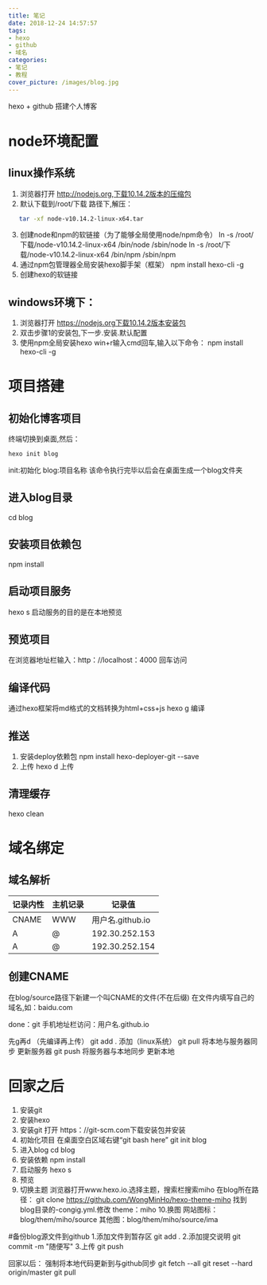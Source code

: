 ```yaml
---
title: 笔记
date: 2018-12-24 14:57:57
tags:
- hexo
- github
- 域名
categories:
- 笔记
- 教程
cover_picture: /images/blog.jpg
---
```

hexo + github 搭建个人博客
# node环境配置
## linux操作系统
1. 浏览器打开 http://nodejs.org,下载10.14.2版本的压缩包 
2. 默认下载到/root/下载  路径下,解压：
```bash
   tar -xf node-v10.14.2-linux-x64.tar
```
3. 创建node和npm的软链接（为了能够全局使用node/npm命令）
   ln -s /root/下载/node-v10.14.2-linux-x64
   /bin/node /sbin/node
   ln -s /root/下载/node-v10.14.2-linux-x64
   /bin/npm /sbin/npm
4. 通过npm包管理器全局安装hexo脚手架（框架）
   npm install hexo-cli -g
5. 创建hexo的软链接

## windows环境下：
1. 浏览器打开 https://nodejs.org下载10.14.2版本安装包
2. 双击步骤1的安装包,下一步.安装.默认配置
3. 使用npm全局安装hexo
   win+r输入cmd回车,输入以下命令：
   npm install hexo-cli -g
 
# 项目搭建
## 初始化博客项目
终端切换到桌面,然后：
```bash
hexo init blog
```
init:初始化
blog:项目名称
该命令执行完毕以后会在桌面生成一个blog文件夹
## 进入blog目录
cd blog
## 安装项目依赖包
npm install
## 启动项目服务
hexo s         启动服务的目的是在本地预览
## 预览项目
在浏览器地址栏输入：http：//localhost：4000 回车访问

## 编译代码
通过hexo框架将md格式的文档转换为html+css+js
 hexo g  编译
 
## 推送
1. 安装deploy依赖包
npm install hexo-deployer-git --save
2. 上传
hexo d 上传

## 清理缓存
hexo clean 

# 域名绑定
## 域名解析

记录内性|主机记录|记录值
-|-|-
CNAME|WWW|用户名.github.io
A|@|192.30.252.153
A|@|192.30.252.154

## 创建CNAME
在blog/source路径下新建一个叫CNAME的文件(不在后缀)
在文件内填写自己的域名,如：baidu.com




done：git
手机地址栏访问：用户名.github.io


先g再d （先编译再上传）
git add . 添加（linux系统）
git pull 将本地与服务器同步  更新服务器
git push 将服务器与本地同步  更新本地



# 回家之后
1. 安装git
2. 安装hexo
3. 安装git
   打开 https：//git-scm.com下载安装包并安装
4. 初始化项目
   在桌面空白区域右键“git bash here”
   git init blog
5. 进入blog
   cd blog
6. 安装依赖
   npm install
7. 启动服务
   hexo s
8. 预览
9. 切换主题
   浏览器打开www.hexo.io.选择主题，搜索栏搜索miho
   在blog所在路径：
   git clone https://github.com/WongMinHo/hexo-theme-miho
   找到blog目录的-congig.yml.修改 theme：miho
10.换图
   网站图标：blog/them/miho/source
   其他图：blog/them/miho/source/ima
   
   
  #备份blog源文件到github
  1.添加文件到暂存区
    git add .
  2.添加提交说明
    git commit -m "随便写"
  3.上传
    git push
    
  回家以后：
    强制将本地代码更新到与github同步
    git fetch --all
    git reset --hard origin/master
    git pull
    

   
  